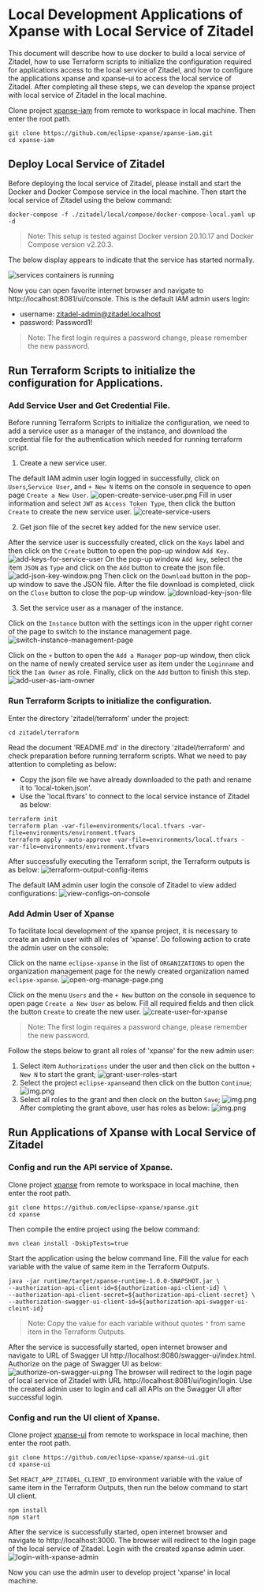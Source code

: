 # Local Development Applications of Xpanse with Local Service of Zitadel

This document will describe how to use docker to build a local service of Zitadel, how to use Terraform scripts to
initialize the configuration required for applications access to the local service of Zitadel, and how to configure the
applications xpanse and xpanse-ui to access the local service of Zitadel. After completing all these steps, we can
develop the xpanse project with local service of Zitadel in the local machine.

Clone project [xpanse-iam](https://github.com/eclipse-xpanse/xpanse-iam.git) from remote to workspace in local machine.
Then enter the root path.

```shell
git clone https://github.com/eclipse-xpanse/xpanse-iam.git
cd xpanse-iam
 ```

## Deploy Local Service of Zitadel

Before deploying the local service of Zitadel, please install and start the Docker and Docker Compose service in the
local machine. Then start the local service of Zitadel using the below command:

```shell
docker-compose -f ./zitadel/local/compose/docker-compose-local.yaml up -d
 ```

> Note: This setup is tested against Docker version 20.10.17 and Docker Compose version v2.20.3.

The below display appears to indicate that the service has started normally.

![services containers is running](compose/statics/run-zitadel-cservive-ontainers.png)

Now you can open favorite internet browser and navigate to http://localhost:8081/ui/console. This is the default IAM
admin users login:

* username: zitadel-admin@zitadel.localhost
* password: Password1!

> Note: The first login requires a password change, please remember the new password.

## Run Terraform Scripts to initialize the configuration for Applications.

### Add Service User and Get Credential File.

Before running Terraform Scripts to initialize the configuration, we need to add a service user as a manager of the 
instance, and download the credential file for the authentication which needed for running terraform script.

1. Create a new service user.

The default IAM admin user login logged in successfully, click on `Users`,`Service User`, and `+ New N` items on the console
in sequence to open page `Create a New User`.
![open-create-service-user.png](compose/statics/open-create-service-user.png)
Fill in user information and select `JWT` as `Access Token Type`, then click the button `Create` to create the new 
service user.
![create-service-users](compose/statics/create-service-users.png)

2. Get json file of the secret key added for the new service user.

After the service user is successfully created, click on the `Keys` label and then click on the `Create` button to open
the pop-up window `Add Key`.
![add-keys-for-service-user](compose/statics/add-keys-for-service-user.png)
On the pop-up window `Add key`, select the item `JSON`  as `Type` and click on the `Add` button to create the json file.
![add-json-key-window.png](compose/statics/add-json-key-window.png)
Then click on the `Download` button in the pop-up window to save the JSON file. After the file download is completed,
click on the `Close` button to close the pop-up window.
![download-key-json-file](compose/statics/download-key-json-file.png)

3. Set the service user as a manager of the instance.

Click on the `Instance` button with the settings icon in the upper right corner of the page to switch to the instance
management page.
![switch-instance-management-page](compose/statics/switch-instance-manage-page.png)

Click on the `+` button to open the `Add a Manager` pop-up window, then click on the name of newly created service user
as item under the `Loginname` and tick the `Iam Owner` as role. Finally, click on the `Add` button to finish this step.
![add-user-as-iam-owner](compose/statics/add-user-as-iam-owner.png)

### Run Terraform Scripts to initialize the configuration.

Enter the directory 'zitadel/terraform' under the project:

```shell
cd zitadel/terraform
 ```

Read the document 'README.md' in the directory 'zitadel/terraform' and check preparation before running terraform
scripts. What we need to pay attention to completing as below:

* Copy the json file we have already downloaded to the path and rename it to 'local-token.json'.
* Use the 'local.ftvars' to connect to the local service instance of Zitadel as below:

```shell
terraform init
terraform plan -var-file=environments/local.tfvars -var-file=environments/environment.tfvars
terraform apply -auto-approve -var-file=environments/local.tfvars -var-file=environments/environment.tfvars
```

After successfully executing the Terraform script, the Terraform outputs is as below:
![terraform-output-config-items](compose/statics/terraform-outputs-config.png)

The default IAM admin user login the console of Zitadel to view added configurations:
![view-configs-on-console](compose/statics/view-configs-on-console.png)

### Add Admin User of Xpanse

To facilitate local development of the xpanse project, it is necessary to create an admin user with all roles of
'xpanse'. Do following action to crate the admin user on the console:

Click on the name `eclipse-xpanse` in the list of `ORGANIZATIONS` to open the organization management page for the newly 
created organization named `eclipse-xpanse`.
![open-org-manage-page.png](compose/statics/open-org-manage-page.png)

Click on the menu `Users` and the `+ New` button on the console in sequence to open page `Create a New User` as below.
Fill all required fields and then click the button `Create` to create the new user.
![create-user-for-xpanse](compose/statics/create-user-for-xpanse.png)

> Note: The first login requires a password change, please remember the new password.

Follow the steps below to grant all roles of 'xpanse' for the new admin user:
1. Select item `Authorizations` under the user and then click on the button `+ New N` to start the grant;
![grant-user-roles-start](compose/statics/grant-user-roles-start.png)
2. Select the project `eclipse-xpanse`and then click on the button `Continue`;
   ![img.png](compose/statics/grant-select-project.png)
3. Select all roles to the grant and then clock on the button `Save`;
   ![img.png](compose/statics/grant-select-all-roles.png)
   After completing the grant above, user has roles as below:
   ![img.png](compose/statics/view-user-has-all-roles.png)

## Run Applications of Xpanse with Local Service of Zitadel

### Config and run the API service of Xpanse.

Clone project [xpanse](https://github.com/eclipse-xpanse/xpanse.git) from remote to workspace in local machine, then
enter the root path.

```shell
git clone https://github.com/eclipse-xpanse/xpanse.git
cd xpanse
```

Then compile the entire project using the below command:

```shell
mvn clean install -DskipTests=true
```

Start the application using the below command line. Fill the value for each variable with the value of same item in the
Terraform Outputs.

```shell
java -jar runtime/target/xpanse-runtime-1.0.0-SNAPSHOT.jar \
--authorization-api-client-id=${authorization-api-client-id} \
--authorization-api-client-secret=${authorization-api-client-secret} \
--authorization-swagger-ui-client-id=${authorization-api-swagger-ui-cleint-id}
```

> Note: Copy the value for each variable without quotes `"` from same item in the Terraform Outputs.

After the service is successfully started, open internet browser and navigate to URL of Swagger UI
http://localhost:8080/swagger-ui/index.html. Authorize on the page of Swagger UI as below:
![authorize-on-swagger-ui.png](compose/statics/authorize-on-swagger-ui.png)
The browser will redirect to the login page of local service of Zitadel with URL http://localhost:8081/ui/login/login.
Use the created admin user to login and call all APIs on the Swagger UI after successful login.

### Config and run the UI client of Xpanse.

Clone project [xpanse-ui](https://github.com/eclipse-xpanse/xpanse-ui.git) from remote to workspace in local machine,
then enter the root path.

```shell
git clone https://github.com/eclipse-xpanse/xpanse-ui.git
cd xpanse-ui
```

Set `REACT_APP_ZITADEL_CLIENT_ID` environment variable with the value of same item in the Terraform Outputs, then run 
the below command to start UI client.

```shell
npm install
npm start
```

After the service is successfully started, open internet browser and navigate to http://localhost:3000. The browser will
redirect to the login page of the local service of Zitadel. Login with the created xpanse admin user.
![login-with-xpanse-admin](compose/statics/login-with-xpanse-admin.png)

Now you can use the admin user to develop project 'xpanse' in local machine.





